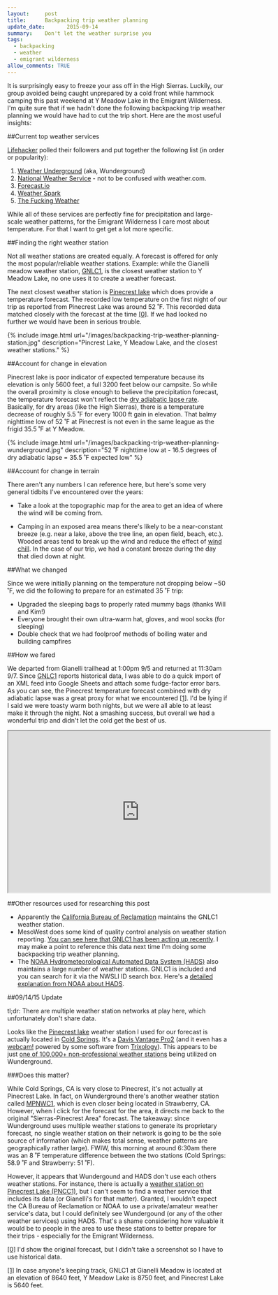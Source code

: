 ```yaml
---
layout:     post
title:      Backpacking trip weather planning
update_date:       2015-09-14 
summary:    Don't let the weather surprise you
tags: 
  - backpacking 
  - weather 
  - emigrant wilderness
allow_comments: TRUE
---
```


It is surprisingly easy to freeze your ass off in the High Sierras. Luckily, our group avoided being caught unprepared by a cold front while hammock camping this past weekend at Y Meadow Lake in the Emigrant Wilderness. I'm quite sure that if we hadn't done the following backpacking trip weather planning we would have had to cut the trip short. Here are the most useful insights:

##Current top weather services

[Lifehacker](http://lifehacker.com/5897973/five-best-weather-web-sites) polled their followers and put together the following list (in order or popularity):

1. [Weather Underground](http://www.wunderground.com/) (aka, Wunderground)
2. [National Weather Service](http://www.weather.gov/) - not to be confused with weather.com. 
3. [Forecast.io](http://forecast.io/)
4. [Weather Spark](https://weatherspark.com/)
5. [The Fucking Weather](http://thefuckingweather.com/)

While all of these services are perfectly fine for precipitation and large-scale weather patterns, for the Emigrant Wilderness I care most about temperature. For that I want to get get a lot more specific. 

##Finding the right weather station

Not all weather stations are created equally. A forecast is offered for only the most popular/reliable weather stations. Example: while the Gianelli meadow weather station, [GNLC1](http://weather.gladstonefamily.net/site/GNLC1), is the closest weather station to Y Meadow Lake, no one uses it to create a weather forecast. 

The next closest weather station is [Pinecrest lake](http://www.wunderground.com/weather-forecast/zmw:95364.1.99999) which does provide a temperature forecast. The recorded low temperature on the first night of our trip as reported from Pinecrest Lake was around 52 ˚F. This recorded data matched closely with the forecast at the time <a id="01" href="#10">[0]</a>. If we had looked no further we would have been in serious trouble. 

{% include image.html url="/images/backpacking-trip-weather-planning-station.jpg" description="Pincrest Lake, Y Meadow Lake, and the closest weather stations." %}

##Account for change in elevation

Pinecrest lake is poor indicator of expected temperature because its elevation is only 5600 feet, a full 3200 feet below our campsite. So while the overall proximity is close enough to believe the precipitation forecast, the temperature forecast won't reflect the [dry adiabatic lapse rate](https://en.wikipedia.org/wiki/Lapse_rate#Dry_adiabatic_lapse_rate). Basically, for dry areas (like the High Sierras), there is a temperature decrease of roughly 5.5 ˚F for every 1000 ft gain in elevation. That balmy nighttime low of 52 ˚F at Pinecrest is not even in the same league as the frigid 35.5 ˚F at Y Meadow. 

{% include image.html url="/images/backpacking-trip-weather-planning-wunderground.jpg" description="52 ˚F nighttime low at - 16.5 degrees of dry adiabatic lapse = 35.5 ˚F expected low" %}

##Account for change in terrain

There aren't any numbers I can reference here, but here's some very general tidbits I've encountered over the years:

* Take a look at the topographic map for the area to get an idea of where the wind will be coming from. 

* Camping in an exposed area means there's likely to be a near-constant breeze (e.g. near a lake, above the tree line, an open field, beach, etc.). Wooded areas tend to break up the wind and reduce the effect of [wind chill](https://en.wikipedia.org/wiki/Wind_chill). In the case of our trip, we had a constant breeze during the day that died down at night. 

##What we changed

Since we were initially planning on the temperature not dropping below ~50 ˚F, we did the following to prepare for an estimated 35 ˚F trip:

* Upgraded the sleeping bags to properly rated mummy bags (thanks Will and Kim!)
* Everyone brought their own ultra-warm hat, gloves, and wool socks (for sleeping)
* Double check that we had foolproof methods of boiling water and building campfires

##How we fared

We departed from Gianelli trailhead at 1:00pm 9/5 and returned at 11:30am 9/7. Since [GNLC1](http://weather.gladstonefamily.net/site/GNLC1) reports historical data, I was able to do a quick import of an XML feed into Google Sheets and attach some fudge-factor error bars. As you can see, the Pinecrest temperature forecast combined with dry adiabatic lapse was a great proxy for what we encountered <a id="02" href="#20">[1]</a>. I'd be lying if I said we were toasty warm both nights, but we were all able to at least make it through the night. Not a smashing success, but overall we had a wonderful trip and didn't let the cold get the best of us. 

<iframe style="width:600px; height:370px; display: block; margin-left: auto; margin-right: auto" src="https://docs.google.com/spreadsheets/d/1gqB1HuNTizQlu8ioeg1sK1vmAPiAskvv_XlFTggFbbM/pubchart?oid=1664143097&amp;format=interactive"></iframe>

##Other resources used for researching this post

* Apparently the [California Bureau of Reclamation](http://cdec.water.ca.gov/cgi-progs/queryF?s=GNL&d=07-Sep-2015+11:10&span=51hours) maintains the GNLC1 weather station. 
* MesoWest does some kind of quality control analysis on weather station reporting. [You can see here that GNLC1 has been acting up recently](http://fam.nwcg.gov/roman/cgi-bin/meso_base_past.cgi?stn=GNLC1&unit=0&time=LOCAL&day1=5&month1=09&year1=2015&hour1=0). I may make a point to reference this data next time I'm doing some backpacking trip weather planning. 
* The [NOAA Hydrometeorological Automated Data System (HADS)](http://www.nws.noaa.gov/oh/hads/) also maintains a large number of weather stations. GNLC1 is included and you can search for it via the NWSLI ID search box. Here's a [detailed explanation from NOAA about HADS](http://www.nws.noaa.gov/oh/hads/WhatIsHADS.html).

##09/14/15 Update 

tl;dr: There are multiple weather station networks at play here, which unfortunately don't share data. 

Looks like the [Pinecrest lake](http://www.wunderground.com/weather-forecast/zmw:95364.1.99999) weather station I used for our forecast is actually located in [Cold Springs](http://www.wunderground.com/personal-weather-station/dashboard?ID=KCACOLDS1). It's a [Davis Vantage Pro2](http://www.davisnet.com/weather/products/weather_product.asp?pnum=06152) (and it even has a [webcam!](http://www.csclimate.com/) powered by some software from [Trixology](http://trixology.com/)). This appears to be just [one of 100,000+ non-professional weather stations](http://www.wunderground.com/about/data.asp) being utilized on Wunderground. 

###Does this matter? 

While Cold Springs, CA is very close to Pinecrest, it's not actually at Pinecrest Lake. In fact, on Wunderground there's another weather station called [MPNWC1](http://www.wunderground.com/personal-weather-station/dashboard?ID=MPNWC1), which is even closer being located in Strawberry, CA. However, when I click for the forecast for the area, it directs me back to the original "Sierras-Pinecrest Area" forecast. The takeaway: since Wunderground uses multiple weather stations to generate its proprietary forecast, no single weather station on their network is going to be the sole source of information (which makes total sense, weather patterns are geographically rather large). FWIW, this morning at around 6:30am there was an 8 ˚F temperature difference between the two stations (Cold Springs: 58.9 ˚F and Strawberry: 51 ˚F). 

However, it appears that Wundergound and HADS don't use each others weather stations. For instance, there is actually a [weather station on Pinecrest Lake (PNCC1)](http://weather.gladstonefamily.net/site/PNCC1), but I can't seem to find a weather service that includes its data (or Gianelli's for that matter). Granted, I wouldn't expect the CA Bureau of Reclamation or NOAA to use a private/amateur weather service's data, but I could definitely see Wundergound (or any of the other weather services) using HADS. That's a shame considering how valuable it would be to people in the area to use these stations to better prepare for their trips - especially for the Emigrant Wilderness.  

<a id="10" href="#01">[0]</a> I'd show the original forecast, but I didn't take a screenshot so I have to use historical data.

<a id="20" href="#02">[1]</a> In case anyone's keeping track, GNLC1 at Gianelli Meadow is located at an elevation of 8640 feet, Y Meadow Lake is 8750 feet, and Pinecrest Lake is 5640 feet. 
